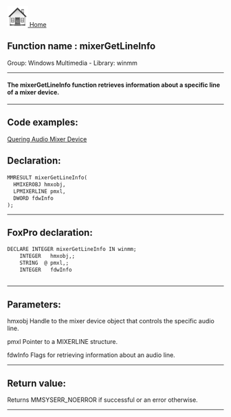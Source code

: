 [<img src="../../images/home.png"> Home ](https://github.com/VFPX/Win32API)  

## Function name : mixerGetLineInfo
Group: Windows Multimedia - Library: winmm    
***  


#### The mixerGetLineInfo function retrieves information about a specific line of a mixer device.
***  


## Code examples:
[Quering Audio Mixer Device](../../samples/sample_423.md)  

## Declaration:
```foxpro  
MMRESULT mixerGetLineInfo(
  HMIXEROBJ hmxobj,
  LPMIXERLINE pmxl,
  DWORD fdwInfo
);  
```  
***  


## FoxPro declaration:
```foxpro  
DECLARE INTEGER mixerGetLineInfo IN winmm;
	INTEGER   hmxobj,;
	STRING  @ pmxl,;
	INTEGER   fdwInfo
  
```  
***  


## Parameters:
hmxobj
Handle to the mixer device object that controls the specific audio line.

pmxl
Pointer to a MIXERLINE structure. 

fdwInfo
Flags for retrieving information about an audio line.
  
***  


## Return value:
Returns MMSYSERR_NOERROR if successful or an error otherwise.  
***  

